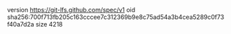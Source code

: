 version https://git-lfs.github.com/spec/v1
oid sha256:700f713fb205c163cccee7c312369b9e8c75ad54a3b4cea5289c0f73f40a7d2a
size 4218
